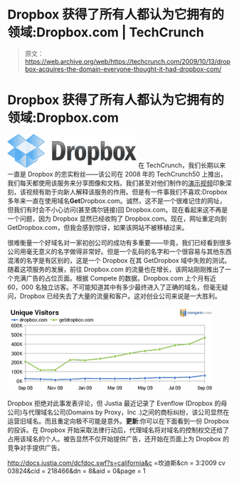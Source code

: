 # Dropbox 获得了所有人都认为它拥有的领域:Dropbox.com | TechCrunch

> 原文：<https://web.archive.org/web/https://techcrunch.com/2009/10/13/dropbox-acquires-the-domain-everyone-thought-it-had-dropbox-com/>

# Dropbox 获得了所有人都认为它拥有的领域:Dropbox.com

[![](img/11a7f5374a5f2e45f04d7d37c80ab341.png)](https://web.archive.org/web/20230326023350/http://www.getdropbox.com/) 在 TechCrunch，我们长期以来一直是 Dropbox 的忠实粉丝——该公司在 2008 年的 TechCrunch50 上推出，我们每天都使用该服务来分享图像和文档，我们甚至对他们制作的[演示视频](https://web.archive.org/web/20230326023350/https://techcrunch.com/2009/10/11/the-underutilized-power-of-the-video-demo-to-explain-what-the-hell-you-actually-do/)印象深刻，该视频有助于向新人解释该服务的作用。但是有一件事我们不喜欢:Dropbox 多年来一直在使用域名**Get**Dropbox.com。诚然，这不是一个很难记住的网址，但我们有时会不小心访问(甚至偶尔链接)回 Dropbox.com。现在看起来这不再是一个问题，因为 Dropbox 显然已经收购了 Dropbox.com。现在，网址重定向到 GetDropbox.com，但我会感到惊讶，如果该网站不被移植过来。

很难衡量一个好域名对一家初创公司的成功有多重要——毕竟，我们已经看到很多公司用毫无意义的名字做得非常好。但是一个乱码的名字和一个很容易与其他东西混淆的名字是有区别的，这是一个 Dropbox 在其 GetDropbox 域中失败的测试。随着这项服务的发展，前往 Dropbox.com 的流量也在增长，该网站刚刚推出了一个充满广告的占位页面。根据 Compete 的数据，Dropbox.com 上个月有近 60，000 名独立访客。不可能知道其中有多少最终进入了正确的域名，但毫无疑问，Dropbox 已经失去了大量的流量和客户。这对创业公司来说是一大胜利。

![](img/c2745b47f87b994be2ea5c6b0ca8581b.png)

Dropbox 拒绝对此事发表评论，但 Justia 最近记录了 Evenflow (Dropbox 的母公司)与代理域名公司(Domains by Proxy，Inc .)之间的商标纠纷，该公司显然在运营旧域名。而且重定向极不可能是意外。**更新**:你可以在下面看到一份 Dropbox 的投诉。在 Dropbox 开始采取法律行动后，代理域名将对域名的控制权交还给了占用该域名的个人。被告显然不仅开始提供广告，还开始在页面上为 Dropbox 的竞争对手提供广告。

http://docs.justia.com/dcfdoc.swf?s=california&c =坎迪斯&cn = 3:2009 cv 03824&cid = 218466&dn = 8&aid = 0&page = 1